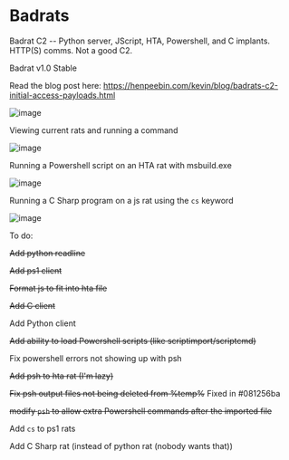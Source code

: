 # Badrats

Badrat C2 -- Python server, JScript, HTA, Powershell, and C implants. HTTP(S) comms. Not a good C2.

Badrat v1.0 Stable

Read the blog post here: https://henpeebin.com/kevin/blog/badrats-c2-initial-access-payloads.html

![image](/uploads/55cacc2c41463365ee6b86171b4ce5cc/image.png)

Viewing current rats and running a command

![image](/uploads/55fb1a39bafee727bf216e45e7e04ee2/image.png)

Running a Powershell script on an HTA rat with msbuild.exe

![image](/uploads/2704d05148ed58402a8a3509da693cac/image.png)

Running a C Sharp program on a js rat using the `cs` keyword

![image](/uploads/be43bcb34c075851dd77da0da35eaffb/image.png)

To do:

~~Add python readline~~

~~Add ps1 client~~

~~Format js to fit into hta file~~

~~Add C client~~

Add Python client

~~Add ability to load Powershell scripts (like scriptimport/scriptcmd)~~

Fix powershell errors not showing up with psh

~~Add psh to hta rat (I'm lazy)~~

~~Fix psh output files not being deleted from %temp%~~ Fixed in #081256ba

~~modify `psh` to allow extra Powershell commands after the imported file~~

Add `cs` to ps1 rats

Add C Sharp rat (instead of python rat (nobody wants that))
